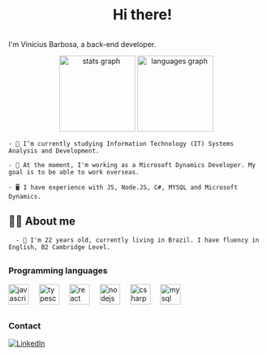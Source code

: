 <!--título-->
<div id="user-content-toc">
  <ul align="center">
    <summary><h1 style="display: inline-block">Hi there!</h1></summary>
</div>
<p>
  I'm Vinícius Barbosa, a back-end developer.
</p>

<!-- GithubStats -->
  <div align="center">
    <img src="https://github-readme-stats.vercel.app/api?username=thatsvinnie&hide_title=false&hide_rank=false&show_icons=true&include_all_commits=true&count_private=true&disable_animations=false&theme=dark&locale=en&hide_border=false&order=1" height="150" alt="stats graph"  />
    <img src="https://github-readme-stats.vercel.app/api/top-langs?username=thatsvinnie&locale=en&hide_title=false&layout=compact&card_width=320&theme=dark&hide_border=false&order=2" height="150" alt="languages graph"  />
  </div>
    
  <!-- Presentation -->
  <p>

    - 🌱 I’m currently studying Information Technology (IT) Systems Analysis and Development.

    - 🔭 At the moment, I'm working as a Microsoft Dynamics Developer. My goal is to be able to work overseas.
    
    - 🖥 I have experience with JS, Node.JS, C#, MYSQL and Microsoft Dynamics.    
  </p>

## 👨‍💻 About me
      - 💬 I'm 22 years old, currently living in Brazil. I have fluency in English, B2 Cambridge Level.
    
##

  <!-- Skills: Programming Languages -->
  <div align="left">
    <h3>Programming languages</h3>
    <img src="https://cdn.jsdelivr.net/gh/devicons/devicon/icons/javascript/javascript-original.svg" height="40" alt="javascript logo"  />
    <img width="12" />
    <img src="https://cdn.jsdelivr.net/gh/devicons/devicon/icons/typescript/typescript-original.svg" height="40" alt="typescript logo"  />
    <img width="12" />
    <img src="https://cdn.jsdelivr.net/gh/devicons/devicon/icons/react/react-original.svg" height="40" alt="react logo"  />
    <img width="12" />
    <img src="https://cdn.jsdelivr.net/gh/devicons/devicon/icons/nodejs/nodejs-original.svg" height="40" alt="nodejs logo"  />
    <img width="12" />
    <img src="https://cdn.jsdelivr.net/gh/devicons/devicon/icons/csharp/csharp-original.svg" height="40" alt="csharp logo"  />
    <img width="12" />
    <img src="https://skillicons.dev/icons?i=mysql" height="40" alt="mysql logo"  />
  </div>

##
  <h3>Contact</h3>
  
  <!-- Links -->
  [![LinkedIn](https://img.shields.io/badge/LinkedIn-0077B5?style=for-the-badge&logo=linkedin&logoColor=white)](https://www.linkedin.com/in/vinícius-barbosa-b73851180//)
